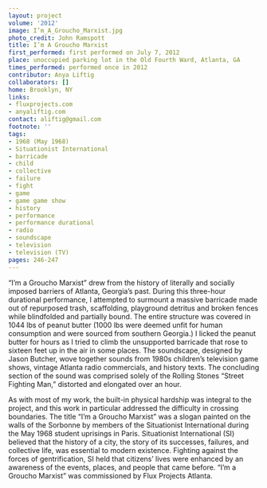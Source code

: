 ```yaml
---
layout: project
volume: '2012'
image: I’m_A_Groucho_Marxist.jpg
photo_credit: John Ramspott
title: I’m A Groucho Marxist
first_performed: first performed on July 7, 2012
place: unoccupied parking lot in the Old Fourth Ward, Atlanta, GA
times_performed: performed once in 2012
contributor: Anya Liftig
collaborators: []
home: Brooklyn, NY
links:
- fluxprojects.com
- anyaliftig.com
contact: aliftig@gmail.com
footnote: ''
tags:
- 1968 (May 1968)
- Situationist International
- barricade
- child
- collective
- failure
- fight
- game
- game game show
- history
- performance
- performance durational
- radio
- soundscape
- television
- television (TV)
pages: 246-247
---
```


“I’m a Groucho Marxist” drew from the history of literally and socially imposed barriers of Atlanta, Georgia’s past. During this three-hour durational performance, I attempted to surmount a massive barricade made out of repurposed trash, scaffolding, playground detritus and broken fences while blindfolded and partially bound. The entire structure was covered in 1044 lbs of peanut butter (1000 lbs were deemed unfit for human consumption and were sourced from southern Georgia.) I licked the peanut butter for hours as I tried to climb the unsupported barricade that rose to sixteen feet up in the air in some places. The soundscape, designed by Jason Butcher, wove together sounds from 1980s children’s television game shows, vintage Atlanta radio commercials, and history texts. The concluding section of the sound was comprised solely of the Rolling Stones “Street Fighting Man,” distorted and elongated over an hour.

As with most of my work, the built-in physical hardship was integral to the project, and this work in particular addressed the difficulty in crossing boundaries. The title “I’m a Groucho Marxist” was a slogan painted on the walls of the Sorbonne by members of the Situationist International during the May 1968 student uprisings in Paris. Situationist International (SI) believed that the history of a city, the story of its successes, failures, and collective life, was essential to modern existence. Fighting against the forces of gentrification, SI held that citizens’ lives were enhanced by an awareness of the events, places, and people that came before. “I’m a Groucho Marxist” was commissioned by Flux Projects Atlanta.

